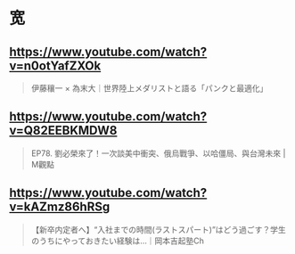 # 宽

## https://www.youtube.com/watch?v=n0otYafZXOk

> 伊藤穰一 × 為末大｜世界陸上メダリストと語る「パンクと最適化」

## https://www.youtube.com/watch?v=Q82EEBKMDW8

> EP78. 劉必榮來了！一次談美中衝突、俄烏戰爭、以哈僵局、與台灣未來 | M觀點 
 
## https://www.youtube.com/watch?v=kAZmz86hRSg

> 【新卒内定者へ】“入社までの時間(ラストスパート)”はどう過ごす？学生のうちにやっておきたい経験は…｜岡本吉起塾Ch 
